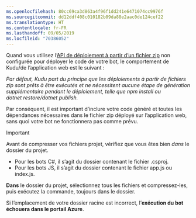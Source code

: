 ```yaml
---
ms.openlocfilehash: 80cc69ca3d863a4f96f1dd241e6471074cc9976f
ms.sourcegitcommit: dd12ddf408c010182b09da88e2aac0de124cef22
ms.translationtype: HT
ms.contentlocale: fr-FR
ms.lasthandoff: 09/05/2019
ms.locfileid: "70386052"
---
```

Quand vous utilisez l’[API de déploiement à partir d’un fichier zip](https://github.com/projectkudu/kudu/wiki/Deploying-from-a-zip-file-or-url) non configurée pour déployer le code de votre bot, le comportement de Kudu/de l’application web est le suivant :

_Par défaut, Kudu part du principe que les déploiements à partir de fichiers zip sont prêts à être exécutés et ne nécessitent aucune étape de génération supplémentaire pendant le déploiement, telle que npm install ou dotnet restore/dotnet publish._

Par conséquent, il est important d’inclure votre code généré et toutes les dépendances nécessaires dans le fichier zip déployé sur l’application web, sans quoi votre bot ne fonctionnera pas comme prévu.

> [!IMPORTANT]
> Avant de compresser vos fichiers projet, vérifiez que vous êtes bien _dans_ le dossier du projet. 
> - Pour les bots C#, il s’agit du dossier contenant le fichier .csproj. 
> - Pour les bots JS, il s’agit du dossier contenant le fichier app.js ou index.js. 
>
>**Dans** le dossier du projet, sélectionnez tous les fichiers et compressez-les, puis exécutez la commande, toujours dans le dossier. 
>
> Si l’emplacement de votre dossier racine est incorrect, l’**exécution du bot échouera dans le portail Azure**.
